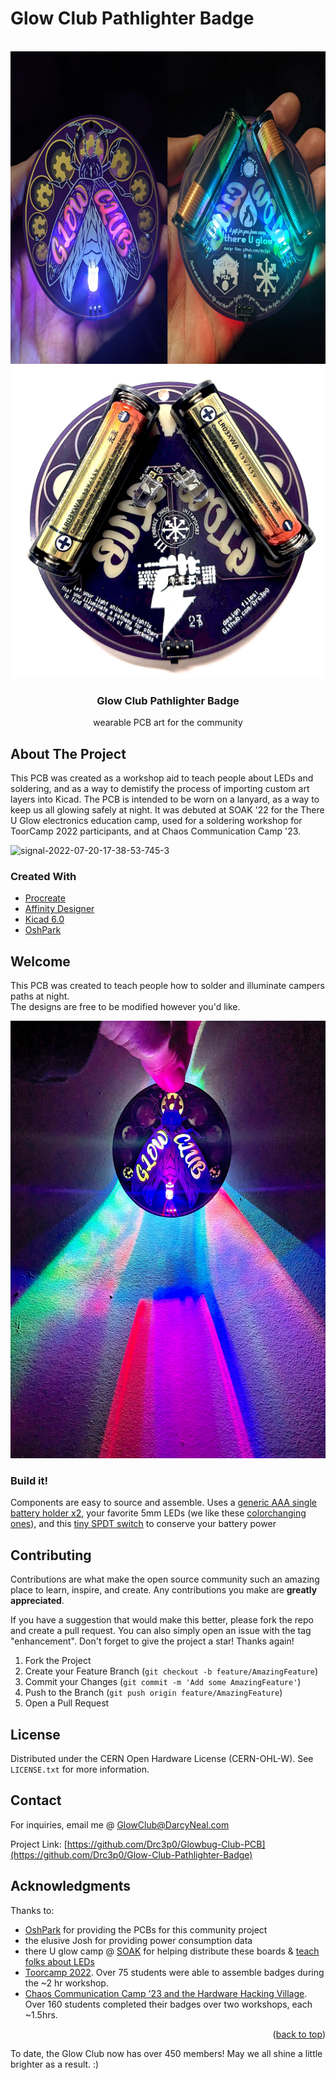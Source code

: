# Glow Club Pathlighter Badge
<div id="top"></div>




<!-- PROJECT LOGO -->
<br />
<div align="center">
  <a href="https://github.com/Drc3p0/Glow-Club-Pathlighter-Badge">
    <img src="https://github.com/Drc3p0/Glow-Club-Pathlighter-Badge/blob/main/images/glowbug-front-back.jpeg" alt="glowclub pcb front and back" width="750" height="500">
      </a>
 <a href="https://github.com/Drc3p0/Glow-Club-Pathlighter-Badge">
    <img src="https://github.com/Drc3p0/Glow-Club-Pathlighter-Badge/blob/main/images/CCC23-design.jpg" alt="glowclub pcb front and back" width="500" height="500">
      </a>



<h3 align="center">Glow Club Pathlighter Badge</h3>

  <p align="center">
    wearable PCB art for the community
  
  </p>
</div>

<!-- ABOUT THE PROJECT -->
## About The Project
This PCB was created as a workshop aid to teach people about LEDs and soldering, and as a way to demistify the process of importing custom art layers into Kicad.  The PCB is intended to be worn on a lanyard, as a way to keep us all glowing safely at night. It was debuted at SOAK '22 for the There U Glow electronics education camp, used for a soldering workshop for ToorCamp 2022 participants, and at Chaos Communication Camp '23. 

![signal-2022-07-20-17-38-53-745-3](https://user-images.githubusercontent.com/5934416/230461181-b4f589f3-af21-478e-bcd9-1b133f0b4df2.jpg)
  
### Created With

* [Procreate](https://procreate.art/)
* [Affinity Designer](https://affinity.serif.com/)
* [Kicad 6.0](https://kicad.org/)
* [OshPark](https://oshpark.com/)


<!-- GETTING STARTED -->
## Welcome

This PCB was created to teach people how to solder and illuminate campers paths at night.  
The designs are free to be modified however you'd like.  

<div align="center">
  <a href="https://github.com/Drc3p0/Glow-Club-Pathlighter-Badge">
    <img src="https://github.com/Drc3p0/Glow-Club-Pathlighter-Badge/blob/main/images/so-much-glow.jpg" alt="much glow!" width="565" height="700">
      </a>
</div>

### Build it! 

Components are easy to source and assemble.
Uses a [generic AAA single battery holder x2](https://www.mouser.com/ProductDetail/12BH412-GR), your favorite 5mm LEDs (we like these [colorchanging ones](https://www.amazon.com/Multicolor-Flashing-Changing-Electronics-Components/dp/B01C19END2/ref=sr_1_13?crid=3ENC4HC6ILEX9&keywords=slow+flash+led+5mm&qid=1654971525&sprefix=slow+flash+led+5mm%2Caps%2C144&sr=8-13)), and this
[tiny SPDT switch](https://www.mouser.com/ProductDetail/642-MHSS1105) to conserve your battery power


## Contributing

Contributions are what make the open source community such an amazing place to learn, inspire, and create. Any contributions you make are **greatly appreciated**.

If you have a suggestion that would make this better, please fork the repo and create a pull request. You can also simply open an issue with the tag "enhancement".
Don't forget to give the project a star! Thanks again!

1. Fork the Project
2. Create your Feature Branch (`git checkout -b feature/AmazingFeature`)
3. Commit your Changes (`git commit -m 'Add some AmazingFeature'`)
4. Push to the Branch (`git push origin feature/AmazingFeature`)
5. Open a Pull Request


## License

Distributed under the CERN Open Hardware License (CERN-OHL-W). See `LICENSE.txt` for more information.

## Contact

For inquiries, email me @ [GlowClub@DarcyNeal.com](mailto:glowclub@darcyneal.com)

Project Link: [https://github.com/Drc3p0/Glowbug-Club-PCB](https://github.com/Drc3p0/Glow-Club-Pathlighter-Badge)

<!-- ACKNOWLEDGMENTS -->
## Acknowledgments
Thanks to:
* [OshPark](https://oshpark.org) for providing the PCBs for this community project
* the elusive Josh for providing power consumption data
* there U glow camp @ [SOAK](https://soakpdx.com/) for helping distribute these boards & [teach folks about LEDs](https://docs.google.com/document/d/180WD4LogMjx8FmKcFc0dmlTEKJ1Xa7dIHlEhSLMOAxA/edit?usp=sharing)
* [Toorcamp 2022](https://talks.toorcon.net/toorcamp-2020-2019/talk/DNWBQS/).  Over 75 students were able to assemble badges during the ~2 hr workshop.
* [Chaos Communication Camp '23 and the Hardware Hacking Village](https://events.ccc.de/camp/2023/hub/camp23/en/event/solder-a-pathlighter-pcb-badge-day-1/).  Over 160 students completed their badges over two workshops, each ~1.5hrs. 
<p align="right">(<a href="#top">back to top</a>)</p>

To date, the Glow Club now has over 450 members! May we all shine a little brighter as a result. :)

